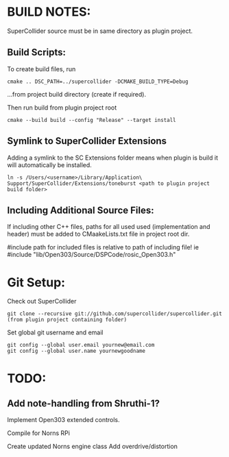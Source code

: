 # BUILD NOTES:

SuperCollider source must be in same directory as plugin project.

## Build Scripts:

To create build files, run
```
cmake .. DSC_PATH=../supercollider -DCMAKE_BUILD_TYPE=Debug
```
...from project build directory (create if required).

Then run build from plugin project root
```
cmake --build build --config "Release" --target install
```

## Symlink to SuperCollider Extensions

Adding a symlink to the SC Extensions folder means when plugin is build it will automatically be installed.

```
ln -s /Users/<username>/Library/Application\ Support/SuperCollider/Extensions/toneburst <path to plugin project build folder> 
```

## Including Additional Source Files:

If including other C++ files, paths for all used used (implementation and header) must be added to CMaakeLists.txt file in project root dir.

#include path for included files is relative to path of including file! ie
#include "lib/Open303/Source/DSPCode/rosic_Open303.h"

# Git Setup:

Check out SuperCollider
```
git clone --recursive git://github.com/supercollider/supercollider.git
(from plugin project containing folder)
```

Set global git username and email
```
git config --global user.email yournew@email.com
git config --global user.name yournewgoodname
```

# TODO:

## Add note-handling from Shruthi-1?

Implement Open303 extended controls.

Compile for Norns RPi

Create updated Norns engine class
Add overdrive/distortion
